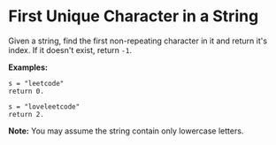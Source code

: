 # First Unique Character in a String

Given a string, find the first non-repeating character in it and return it's index. If it doesn't exist, return `-1`.

**Examples:**
```
s = "leetcode"
return 0.

s = "loveleetcode"
return 2.
```
**Note:** You may assume the string contain only lowercase letters.
